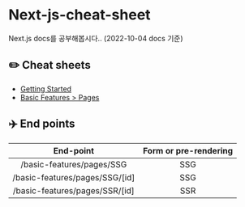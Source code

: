 # Next-js-cheat-sheet

Next.js docs를 공부해봅시다.. (2022-10-04 docs 기준)

## ✏️ Cheat sheets

- [Getting Started](/docs/0-getting-started.md)
- [Basic Features > Pages](/docs/1-basic-features-pages.md)

## ✈️ End points

|           End-point            | Form or pre-rendering |
| :----------------------------: | :-------------------: |
|   /basic-features/pages/SSG    |          SSG          |
| /basic-features/pages/SSG/[id] |          SSG          |
| /basic-features/pages/SSR/[id] |          SSR          |
